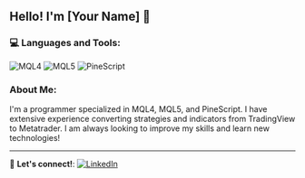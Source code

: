 ## Hello! I'm [Your Name] 👋

### 💻 Languages and Tools:

<p>
  <img src="https://img.shields.io/badge/MQL4-blue?style=for-the-badge" alt="MQL4">
  <img src="https://img.shields.io/badge/MQL5-blue?style=for-the-badge" alt="MQL5">
  <img src="https://img.shields.io/badge/PineScript-yellowgreen?style=for-the-badge" alt="PineScript">
</p>

### About Me:
I'm a programmer specialized in MQL4, MQL5, and PineScript. I have extensive experience converting strategies and indicators from TradingView to Metatrader. I am always looking to improve my skills and learn new technologies!

---

🌟 **Let's connect!**:
[![LinkedIn](https://img.shields.io/badge/LinkedIn-blue?style=for-the-badge&logo=linkedin)](https://www.linkedin.com/in/rayolf/)
